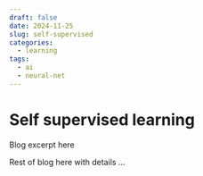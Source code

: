 ```yaml
---
draft: false
date: 2024-11-25
slug: self-supervised
categories:
  - learning
tags:
  - ai
  - neural-net
---
```



# Self supervised learning

Blog excerpt here

<!-- more -->

Rest of blog here with details
...